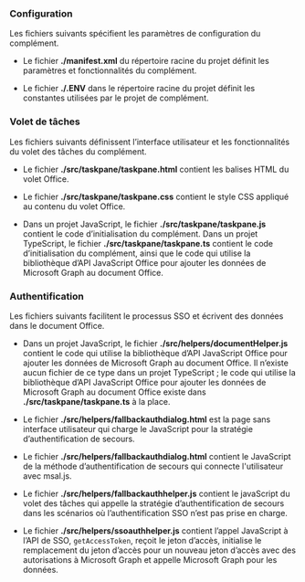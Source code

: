 ### <a name="configuration"></a>Configuration

Les fichiers suivants spécifient les paramètres de configuration du complément.

- Le fichier **./manifest.xml** du répertoire racine du projet définit les paramètres et fonctionnalités du complément.

- Le fichier **./.ENV** dans le répertoire racine du projet définit les constantes utilisées par le projet de complément.

### <a name="task-pane"></a>Volet de tâches

Les fichiers suivants définissent l’interface utilisateur et les fonctionnalités du volet des tâches du complément.

- Le fichier **./src/taskpane/taskpane.html** contient les balises HTML du volet Office.

- Le fichier **./src/taskpane/taskpane.css** contient le style CSS appliqué au contenu du volet Office.

- Dans un projet JavaScript, le fichier **./src/taskpane/taskpane.js** contient le code d’initialisation du complément. Dans un projet TypeScript, le fichier **./src/taskpane/taskpane.ts** contient le code d’initialisation du complément, ainsi que le code qui utilise la bibliothèque d’API JavaScript Office pour ajouter les données de Microsoft Graph au document Office.

### <a name="authentication"></a>Authentification

Les fichiers suivants facilitent le processus SSO et écrivent des données dans le document Office.

- Dans un projet JavaScript, le fichier **./src/helpers/documentHelper.js** contient le code qui utilise la bibliothèque d’API JavaScript Office pour ajouter les données de Microsoft Graph au document Office. Il n’existe aucun fichier de ce type dans un projet TypeScript ; le code qui utilise la bibliothèque d’API JavaScript Office pour ajouter les données de Microsoft Graph au document Office existe dans **./src/taskpane/taskpane.ts** à la place.

- Le fichier **./src/helpers/fallbackauthdialog.html** est la page sans interface utilisateur qui charge le JavaScript pour la stratégie d’authentification de secours.

- Le fichier **./src/helpers/fallbackauthdialog.html** contient le JavaScript de la méthode d’authentification de secours qui connecte l'utilisateur avec msal.js.

- Le fichier **./src/helpers/fallbackauthhelper.js** contient le javaScript du volet des tâches qui appelle la stratégie d’authentification de secours dans les scénarios où l’authentification SSO n’est pas prise en charge.

- Le fichier **./src/helpers/ssoauthhelper.js** contient l’appel JavaScript à l’API de SSO, `getAccessToken`, reçoit le jeton d’accès, initialise le remplacement du jeton d’accès pour un nouveau jeton d’accès avec des autorisations à Microsoft Graph et appelle Microsoft Graph pour les données.